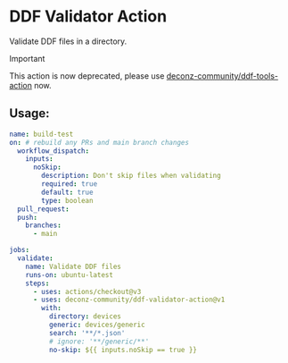 # DDF Validator Action

Validate DDF files in a directory.

> [!IMPORTANT]
> This action is now deprecated, please use [deconz-community/ddf-tools-action](https://github.com/deconz-community/ddf-tools-action) now.

## Usage:

```yaml
name: build-test
on: # rebuild any PRs and main branch changes
  workflow_dispatch:
    inputs:
      noSkip:
        description: Don't skip files when validating
        required: true
        default: true
        type: boolean
  pull_request:
  push:
    branches:
      - main

jobs:
  validate:
    name: Validate DDF files
    runs-on: ubuntu-latest
    steps:
      - uses: actions/checkout@v3
      - uses: deconz-community/ddf-validator-action@v1
        with:
          directory: devices
          generic: devices/generic
          search: '**/*.json'
          # ignore: '**/generic/**'
          no-skip: ${{ inputs.noSkip == true }}
```